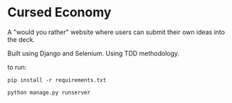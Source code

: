 # Cursed Economy

A "would you rather" website where users can submit their own ideas into the deck.


Built using Django and Selenium. Using TDD methodology. 

to run:

`pip install -r requirements.txt`

`python manage.py runserver`
